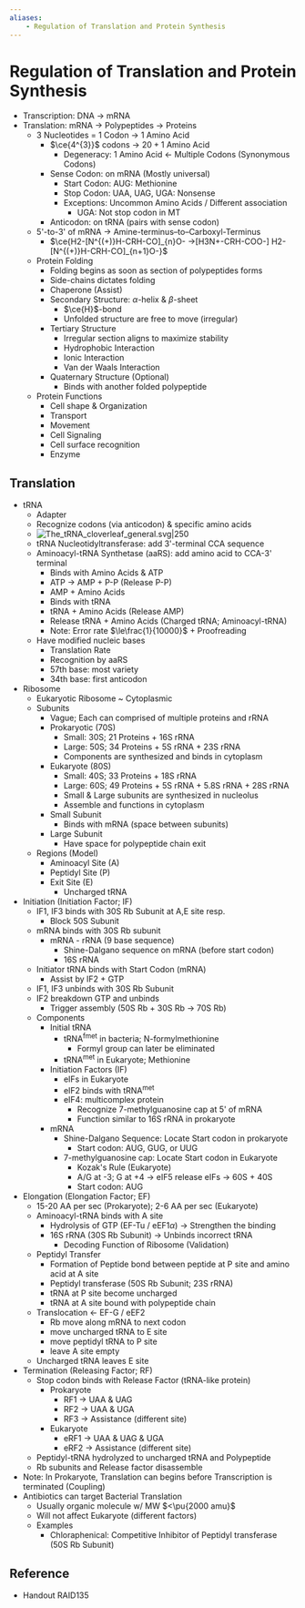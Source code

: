 ```yaml
---
aliases:
    - Regulation of Translation and Protein Synthesis
---
```


# Regulation of Translation and Protein Synthesis

- Transcription: DNA → mRNA
- Translation: mRNA → Polypeptides → Proteins
    - 3 Nucleotides = 1 Codon → 1 Amino Acid
        - $\ce{4^{3}}$ codons → $20+1$ Amino Acid
            - Degeneracy: 1 Amino Acid ← Multiple Codons (Synonymous Codons)
        - Sense Codon: on mRNA (Mostly universal)
            - Start Codon: AUG: Methionine
            - Stop Codon: UAA, UAG, UGA: Nonsense
            - Exceptions: Uncommon Amino Acids / Different association
                - UGA: Not stop codon in MT
        - Anticodon: on tRNA (pairs with sense codon)
    - 5'-to-3' of mRNA → Amine-terminus–to–Carboxyl-Terminus
        - $\ce{H2-[N^{(+)}H-CRH-CO]_{n}O- ->[H3N+-CRH-COO-] H2-[N^{(+)}H-CRH-CO]_{n+1}O-}$
    - Protein Folding
        - Folding begins as soon as section of polypeptides forms
        - Side-chains dictates folding
        - Chaperone (Assist)
        - Secondary Structure: $\alpha$-helix & $\beta$-sheet
            - $\ce{H}$-bond
            - Unfolded structure are free to move (irregular)
        - Tertiary Structure
            - Irregular section aligns to maximize stability
            - Hydrophobic Interaction
            - Ionic Interaction
            - Van der Waals Interaction
        - Quaternary Structure (Optional)
            - Binds with another folded polypeptide
    - Protein Functions
        - Cell shape & Organization
        - Transport
        - Movement
        - Cell Signaling
        - Cell surface recognition
        - Enzyme

## Translation

- tRNA
    - Adapter
    - Recognize codons (via anticodon) & specific amino acids
    - ![The\_tRNA\_cloverleaf\_general.svg|250](https://upload.wikimedia.org/wikipedia/commons/a/ae/The_tRNA_cloverleaf_general.svg)
    - tRNA Nucleotidyltransferase: add 3'-terminal CCA sequence
    - Aminoacyl-tRNA Synthetase (aaRS): add amino acid to CCA-3' terminal
        - Binds with Amino Acids & ATP
        - ATP → AMP + P-P (Release P-P)
        - AMP + Amino Acids
        - Binds with tRNA
        - tRNA + Amino Acids (Release AMP)
        - Release tRNA + Amino Acids (Charged tRNA; Aminoacyl-tRNA)
        - Note: Error rate $\le\frac{1}{10000}$ + Proofreading
    - Have modified nucleic bases
        - Translation Rate
        - Recognition by aaRS
        - 57th base: most variety
        - 34th base: first anticodon
- Ribosome
    - Eukaryotic Ribosome ~ Cytoplasmic
    - Subunits
        - Vague; Each can comprised of multiple proteins and rRNA
        - Prokaryotic (70S)
            - Small: 30S; 21 Proteins + 16S rRNA
            - Large: 50S; 34 Proteins + 5S rRNA + 23S rRNA
            - Components are synthesized and binds in cytoplasm
        - Eukaryote (80S)
            - Small: 40S; 33 Proteins + 18S rRNA
            - Large: 60S; 49 Proteins + 5S rRNA + 5.8S rRNA + 28S rRNA
            - Small & Large subunits are synthesized in nucleolus
            - Assemble and functions in cytoplasm
        - Small Subunit
            - Binds with mRNA (space between subunits)
        - Large Subunit
            - Have space for polypeptide chain exit
    - Regions (Model)
        - Aminoacyl Site (A)
        - Peptidyl Site (P)
        - Exit Site (E)
            - Uncharged tRNA
- Initiation (Initiation Factor; IF)
    - IF1, IF3 binds with 30S Rb Subunit at A,E site resp.
        - Block 50S Subunit
    - mRNA binds with 30S Rb subunit
        - mRNA - rRNA (9 base sequence)
            - Shine-Dalgano sequence on mRNA (before start codon)
            - 16S rRNA
    - Initiator tRNA binds with Start Codon (mRNA)
        - Assist by IF2 + GTP
    - IF1, IF3 unbinds with 30S Rb Subunit
    - IF2 breakdown GTP and unbinds
        - Trigger assembly (50S Rb + 30S Rb → 70S Rb)
    - Components
        - Initial tRNA
            - tRNA<sup>fmet</sup> in bacteria; N-formylmethionine
                - Formyl group can later be eliminated
            - tRNA<sup>met</sup> in Eukaryote; Methionine
        - Initiation Factors (IF)
            - eIFs in Eukaryote
            - eIF2 binds with tRNA<sup>met</sup>
            - eIF4: multicomplex protein
                - Recognize 7-methylguanosine cap at 5' of mRNA
                - Function similar to 16S rRNA in prokaryote
        - mRNA
            - Shine-Dalgano Sequence: Locate Start codon in prokaryote
                - Start codon: AUG, GUG, or UUG
            - 7-methylguanosine cap: Locate Start codon in Eukaryote
                - Kozak's Rule (Eukaryote)
                - A/G at -3; G at +4 → eIF5 release eIFs → 60S + 40S
                - Start codon: AUG
- Elongation (Elongation Factor; EF)
    - 15-20 AA per sec (Prokaryote); 2-6 AA per sec (Eukaryote)
    - Aminoacyl-tRNA binds with A site
        - Hydrolysis of GTP (EF-Tu / eEF1$\alpha$) → Strengthen the binding
        - 16S rRNA (30S Rb Subunit) → Unbinds incorrect tRNA
            - Decoding Function of Ribosome (Validation)
    - Peptidyl Transfer
        - Formation of Peptide bond between peptide at P site and amino acid at A site
        - Peptidyl transferase (50S Rb Subunit; 23S rRNA)
        - tRNA at P site become uncharged
        - tRNA at A site bound with polypeptide chain
    - Translocation ← EF-G / eEF2
        - Rb move along mRNA to next codon
        - move uncharged tRNA to E site
        - move peptidyl tRNA to P site
        - leave A site empty
    - Uncharged tRNA leaves E site
- Termination (Releasing Factor; RF)
    - Stop codon binds with Release Factor (tRNA-like protein)
        - Prokaryote
            - RF1 → UAA & UAG
            - RF2 → UAA & UGA
            - RF3 → Assistance (different site)
        - Eukaryote
            - eRF1 → UAA & UAG & UGA
            - eRF2 → Assistance (different site)
    - Peptidyl-tRNA hydrolyzed to uncharged tRNA and Polypeptide
    - Rb subunits and Release factor disassemble
- Note: In Prokaryote, Translation can begins before Transcription is terminated (Coupling)
- Antibiotics can target Bacterial Translation
    - Usually organic molecule w/ MW $<\pu{2000 amu}$
    - Will not affect Eukaryote (different factors)
    - Examples
        - Chloraphenical: Competitive Inhibitor of Peptidyl transferase (50S Rb Subunit)

## Reference

- Handout RAID135
